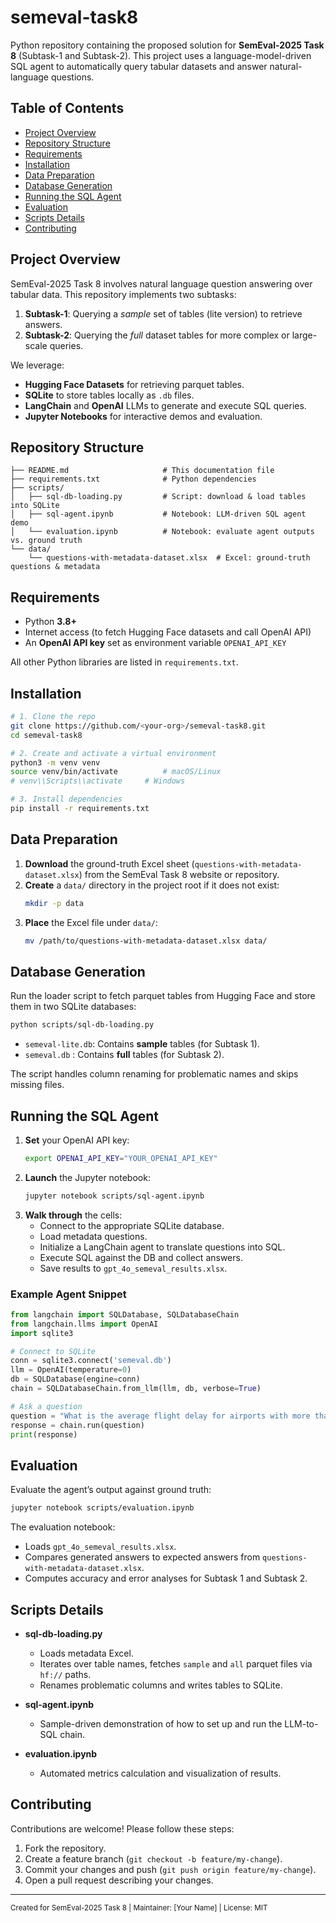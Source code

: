 # semeval-task8

Python repository containing the proposed solution for **SemEval-2025 Task 8** (Subtask-1 and Subtask-2). This project uses a language-model-driven SQL agent to automatically query tabular datasets and answer natural-language questions.

## Table of Contents

- [Project Overview](#project-overview)
- [Repository Structure](#repository-structure)
- [Requirements](#requirements)
- [Installation](#installation)
- [Data Preparation](#data-preparation)
- [Database Generation](#database-generation)
- [Running the SQL Agent](#running-the-sql-agent)
- [Evaluation](#evaluation)
- [Scripts Details](#scripts-details)
- [Contributing](#contributing)

## Project Overview

SemEval-2025 Task 8 involves natural language question answering over tabular data. This repository implements two subtasks:

1. **Subtask-1**: Querying a *sample* set of tables (lite version) to retrieve answers.
2. **Subtask-2**: Querying the *full* dataset tables for more complex or large-scale queries.

We leverage:
- **Hugging Face Datasets** for retrieving parquet tables.
- **SQLite** to store tables locally as `.db` files.
- **LangChain** and **OpenAI** LLMs to generate and execute SQL queries.
- **Jupyter Notebooks** for interactive demos and evaluation.

## Repository Structure

```text
├── README.md                     # This documentation file
├── requirements.txt              # Python dependencies
├── scripts/
│   ├── sql-db-loading.py         # Script: download & load tables into SQLite
│   ├── sql-agent.ipynb           # Notebook: LLM-driven SQL agent demo
│   └── evaluation.ipynb          # Notebook: evaluate agent outputs vs. ground truth
└── data/
    └── questions-with-metadata-dataset.xlsx  # Excel: ground-truth questions & metadata
```

## Requirements

- Python **3.8+**
- Internet access (to fetch Hugging Face datasets and call OpenAI API)
- An **OpenAI API key** set as environment variable `OPENAI_API_KEY`

All other Python libraries are listed in `requirements.txt`.

## Installation

```bash
# 1. Clone the repo
git clone https://github.com/<your-org>/semeval-task8.git
cd semeval-task8

# 2. Create and activate a virtual environment
python3 -m venv venv
source venv/bin/activate          # macOS/Linux
# venv\\Scripts\\activate     # Windows

# 3. Install dependencies
pip install -r requirements.txt
```

## Data Preparation

1. **Download** the ground-truth Excel sheet (`questions-with-metadata-dataset.xlsx`) from the SemEval Task 8 website or repository.
2. **Create** a `data/` directory in the project root if it does not exist:
   ```bash
   mkdir -p data
   ```
3. **Place** the Excel file under `data/`:
   ```bash
   mv /path/to/questions-with-metadata-dataset.xlsx data/
   ```

## Database Generation

Run the loader script to fetch parquet tables from Hugging Face and store them in two SQLite databases:

```bash
python scripts/sql-db-loading.py
```

- `semeval-lite.db`: Contains **sample** tables (for Subtask 1).
- `semeval.db`     : Contains **full** tables (for Subtask 2).

The script handles column renaming for problematic names and skips missing files.

## Running the SQL Agent

1. **Set** your OpenAI API key:
   ```bash
   export OPENAI_API_KEY="YOUR_OPENAI_API_KEY"
   ```
2. **Launch** the Jupyter notebook:
   ```bash
   jupyter notebook scripts/sql-agent.ipynb
   ```
3. **Walk through** the cells:
   - Connect to the appropriate SQLite database.
   - Load metadata questions.
   - Initialize a LangChain agent to translate questions into SQL.
   - Execute SQL against the DB and collect answers.
   - Save results to `gpt_4o_semeval_results.xlsx`.

### Example Agent Snippet

```python
from langchain import SQLDatabase, SQLDatabaseChain
from langchain.llms import OpenAI
import sqlite3

# Connect to SQLite
conn = sqlite3.connect('semeval.db')
llm = OpenAI(temperature=0)
db = SQLDatabase(engine=conn)
chain = SQLDatabaseChain.from_llm(llm, db, verbose=True)

# Ask a question
question = "What is the average flight delay for airports with more than 1000 flights?"
response = chain.run(question)
print(response)
```

## Evaluation

Evaluate the agent’s output against ground truth:

```bash
jupyter notebook scripts/evaluation.ipynb
```

The evaluation notebook:
- Loads `gpt_4o_semeval_results.xlsx`.
- Compares generated answers to expected answers from `questions-with-metadata-dataset.xlsx`.
- Computes accuracy and error analyses for Subtask 1 and Subtask 2.

## Scripts Details

- **sql-db-loading.py**
  - Loads metadata Excel.
  - Iterates over table names, fetches `sample` and `all` parquet files via `hf://` paths.
  - Renames problematic columns and writes tables to SQLite.

- **sql-agent.ipynb**
  - Sample-driven demonstration of how to set up and run the LLM-to-SQL chain.

- **evaluation.ipynb**
  - Automated metrics calculation and visualization of results.

## Contributing

Contributions are welcome! Please follow these steps:
1. Fork the repository.
2. Create a feature branch (`git checkout -b feature/my-change`).
3. Commit your changes and push (`git push origin feature/my-change`).
4. Open a pull request describing your changes.

---

<sup>Created for SemEval-2025 Task 8 | Maintainer: [Your Name] | License: MIT</sup>
